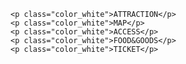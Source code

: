 <html>
  
  <link rel="stylesheet" type="text/css" href="menu.css">
  
  <body>
    
    <p class="color_white">ATTRACTION</p>
    <p class="color_white">MAP</p>
    <p class="color_white">ACCESS</p>
    <p class="color_white">FOOD&GOODS</p>
    <p class="color_white">TICKET</p>
   
  </body>
  
</html>

